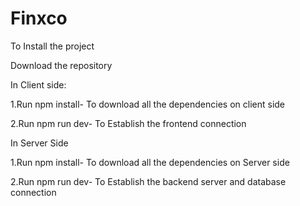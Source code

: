 # Finxco
To Install the project

Download the repository 

In Client side:

1.Run npm install-
To download  all the dependencies on client side

2.Run npm run dev-
To Establish the frontend connection

In Server Side

1.Run npm install-
To download  all the dependencies on Server side

2.Run npm run dev-
To Establish the backend server and database connection
